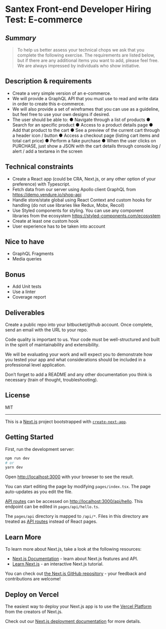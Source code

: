 # Santex Front-end Developer Hiring Test: E-commerce

## _Summary_

> To help us better assess your technical chops we ask that you complete the following exercise.
> The requirements are listed below, but if there are any additional items you want to add, please
> feel free. We are always impressed by individuals who show initiative.

## Description & requirements

- Create a very simple version of an e-commerce.
- We will provide a GraphQL API that you must use to read and write data in order to create this
e-commerce.
- We will also provide a set of wireframes that you can use as a guideline, but feel free to use
your own designs if desired.
- The user should be able to:
● Navigate through a list of products
● Search for an specific product
● Access to a product details page
● Add that product to the cart
● See a preview of the current cart through a header icon / button
● Access a checkout page (listing cart items and total cart price)
● Perform a fake purchase
● When the user clicks on PURCHASE, just show a JSON with the cart details through
console.log / alert / add a textarea in the screen

## Technical constraints

- Create a React app (could be CRA, Next.js, or any other option of your preference) with
Typescript.
- Fetch data from our server using Apollo client GraphQL from
https://demo.vendure.io/shop-api
- Handle store/state global using React Context and custom hooks for handling (do not
use libraries like Redux, Mobx, Recoil)
- Use Styled components for styling. You can use any component libraries from the
ecosystem https://styled-components.com/ecosystem
- Create at least one custom hook
- User experience has to be taken into account

## Nice to have
- GraphQL Fragments
- Media queries
## Bonus
- Add Unit tests
- Use a linter
- Coverage report

## Deliverables
Create a public repo into your bitbucket/github account. Once complete, send an email with the
URL to your repo.

Code quality is important to us. Your code must be well-structured and built in the spirit of
maintainability and extensibility.

We will be evaluating your work and will expect you to demonstrate how you tested your app
and what considerations should be included in a professional level application.

Don’t forget to add a README and any other documentation you think is necessary (train of
thought, troubleshooting).


<!-- ### Use for table example

| example | title |
| ------ | ------ |
| name | value |
| name | value |
| name | value |
| name | value |

### Use for code
```sh
code here
and here
```
-->
## License

MIT

------------------------------------------------------------------------------------------------------------------

This is a [Next.js](https://nextjs.org/) project bootstrapped with [`create-next-app`](https://github.com/vercel/next.js/tree/canary/packages/create-next-app).

## Getting Started

First, run the development server:

```bash
npm run dev
# or
yarn dev
```

Open [http://localhost:3000](http://localhost:3000) with your browser to see the result.

You can start editing the page by modifying `pages/index.tsx`. The page auto-updates as you edit the file.

[API routes](https://nextjs.org/docs/api-routes/introduction) can be accessed on [http://localhost:3000/api/hello](http://localhost:3000/api/hello). This endpoint can be edited in `pages/api/hello.ts`.

The `pages/api` directory is mapped to `/api/*`. Files in this directory are treated as [API routes](https://nextjs.org/docs/api-routes/introduction) instead of React pages.

## Learn More

To learn more about Next.js, take a look at the following resources:

- [Next.js Documentation](https://nextjs.org/docs) - learn about Next.js features and API.
- [Learn Next.js](https://nextjs.org/learn) - an interactive Next.js tutorial.

You can check out [the Next.js GitHub repository](https://github.com/vercel/next.js/) - your feedback and contributions are welcome!

## Deploy on Vercel

The easiest way to deploy your Next.js app is to use the [Vercel Platform](https://vercel.com/new?utm_medium=default-template&filter=next.js&utm_source=create-next-app&utm_campaign=create-next-app-readme) from the creators of Next.js.

Check out our [Next.js deployment documentation](https://nextjs.org/docs/deployment) for more details.
